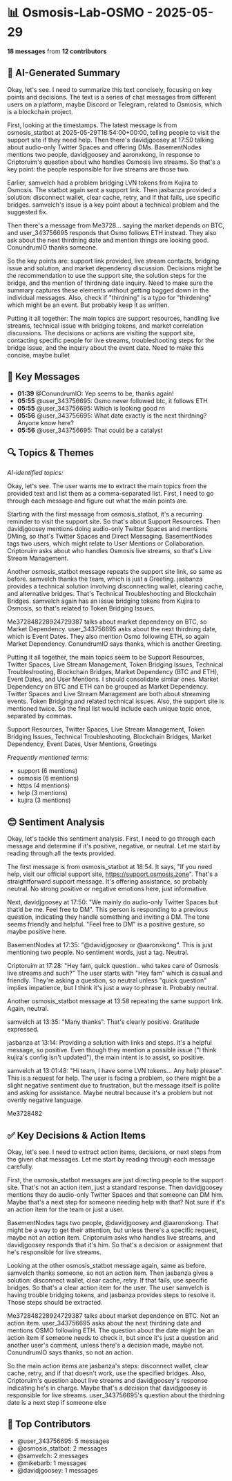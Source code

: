 # 📊 Osmosis-Lab-OSMO - 2025-05-29
**18 messages** from **12 contributors**

## 📝 AI-Generated Summary
<think>
Okay, let's see. I need to summarize this text concisely, focusing on key points and decisions. The text is a series of chat messages from different users on a platform, maybe Discord or Telegram, related to Osmosis, which is a blockchain project.

First, looking at the timestamps. The latest message is from osmosis_statbot at 2025-05-29T18:54:00+00:00, telling people to visit the support site if they need help. Then there's davidjgoosey at 17:50 talking about audio-only Twitter Spaces and offering DMs. BasementNodes mentions two people, davidjgoosey and aaronxkong, in response to Criptoruim's question about who handles Osmosis live streams. So that's a key point: the people responsible for live streams are those two.

Earlier, samvelch had a problem bridging LVN tokens from Kujira to Osmosis. The statbot again sent a support link. Then jasbanza provided a solution: disconnect wallet, clear cache, retry, and if that fails, use specific bridges. samvelch's issue is a key point about a technical problem and the suggested fix.

Then there's a message from Me3728... saying the market depends on BTC, and user_343756695 responds that Osmo follows ETH instead. They also ask about the next thirdning date and mention things are looking good. ConundrumIO thanks someone.

So the key points are: support link provided, live stream contacts, bridging issue and solution, and market dependency discussion. Decisions might be the recommendation to use the support site, the solution steps for the bridge, and the mention of thirdning date inquiry. Need to make sure the summary captures these elements without getting bogged down in the individual messages. Also, check if "thirdning" is a typo for "thirdening" which might be an event. But probably keep it as written.

Putting it all together: The main topics are support resources, handling live streams, technical issue with bridging tokens, and market correlation discussions. The decisions or actions are visiting the support site, contacting specific people for live streams, troubleshooting steps for the bridge issue, and the inquiry about the event date. Need to make this concise, maybe bullet

## 💬 Key Messages
- **01:39** @ConundrumIO: Yep seems to be, thanks again!
- **05:55** @user_343756695: Osmo never followed btc, it follows ETH
- **05:55** @user_343756695: Which is looking good rn
- **05:56** @user_343756695: What date exactly is the next thirdning? Anyone know here?
- **05:56** @user_343756695: That could be a catalyst

## 🔍 Topics & Themes
*AI-identified topics:*
> <think>
Okay, let's see. The user wants me to extract the main topics from the provided text and list them as a comma-separated list. First, I need to go through each message and figure out what the main points are.

Starting with the first message from osmosis_statbot, it's a recurring reminder to visit the support site. So that's about Support Resources. Then davidjgoosey mentions doing audio-only Twitter Spaces and mentions DMing, so that's Twitter Spaces and Direct Messaging. BasementNodes tags two users, which might relate to User Mentions or Collaboration. Criptoruim asks about who handles Osmosis live streams, so that's Live Stream Management. 

Another osmosis_statbot message repeats the support site link, so same as before. samvelch thanks the team, which is just a Greeting. jasbanza provides a technical solution involving disconnecting wallet, clearing cache, and alternative bridges. That's Technical Troubleshooting and Blockchain Bridges. samvelch again has an issue bridging tokens from Kujira to Osmosis, so that's related to Token Bridging Issues. 

Me372848228924729387 talks about market dependency on BTC, so Market Dependency. user_343756695 asks about the next thirdning date, which is Event Dates. They also mention Osmo following ETH, so again Market Dependency. ConundrumIO says thanks, which is another Greeting.

Putting it all together, the main topics seem to be Support Resources, Twitter Spaces, Live Stream Management, Token Bridging Issues, Technical Troubleshooting, Blockchain Bridges, Market Dependency (BTC and ETH), Event Dates, and User Mentions. I should consolidate similar ones. Market Dependency on BTC and ETH can be grouped as Market Dependency. Twitter Spaces and Live Stream Management are both about streaming events. Token Bridging and related technical issues. Also, the support site is mentioned twice. So the final list would include each unique topic once, separated by commas.
</think>

Support Resources, Twitter Spaces, Live Stream Management, Token Bridging Issues, Technical Troubleshooting, Blockchain Bridges, Market Dependency, Event Dates, User Mentions, Greetings

*Frequently mentioned terms:*
- support (6 mentions)
- osmosis (6 mentions)
- https (4 mentions)
- help (3 mentions)
- kujira (3 mentions)

## 😊 Sentiment Analysis
<think>
Okay, let's tackle this sentiment analysis. First, I need to go through each message and determine if it's positive, negative, or neutral. Let me start by reading through all the texts provided.

The first message is from osmosis_statbot at 18:54. It says, "If you need help, visit our official support site, https://support.osmosis.zone". That's a straightforward support message. It's offering assistance, so probably neutral. No strong positive or negative emotions here, just informative.

Next, davidjgoosey at 17:50: "We mainly do audio-only Twitter Spaces but that’d be me. Feel free to DM". This person is responding to a previous question, indicating they handle something and inviting a DM. The tone seems friendly and helpful. "Feel free to DM" is a positive gesture, so maybe positive here.

BasementNodes at 17:35: "@davidjgoosey or @aaronxkong". This is just mentioning two people. No sentiment words, just a tag. Neutral.

Criptoruim at 17:28: "Hey fam, quick question.. who takes care of Osmosis live streams and such?" The user starts with "Hey fam" which is casual and friendly. They're asking a question, so neutral unless "quick question" implies impatience, but I think it's just a way to phrase it. Probably neutral.

Another osmosis_statbot message at 13:58 repeating the same support link. Again, neutral.

samvelch at 13:35: "Many thanks". That's clearly positive. Gratitude expressed.

jasbanza at 13:14: Providing a solution with links and steps. It's a helpful message, so positive. Even though they mention a possible issue ("I think kujira's config isn't updated"), the main intent is to assist, so positive.

samvelch at 13:01:48: "Hi team, I have some LVN tokens... Any help please". This is a request for help. The user is facing a problem, so there might be a slight negative sentiment due to frustration, but the message itself is polite and asking for assistance. Maybe neutral because it's a problem but not overtly negative language.

Me3728482

## ✅ Key Decisions & Action Items
<think>
Okay, let's see. I need to extract action items, decisions, or next steps from the given chat messages. Let me start by reading through each message carefully.

First, the osmosis_statbot messages are just directing people to the support site. That's not an action item, just a standard response. Then davidjgoosey mentions they do audio-only Twitter Spaces and that someone can DM him. Maybe that's a next step for someone needing help with that? Not sure if it's an action item for the team or just a user.

BasementNodes tags two people, @davidjgoosey and @aaronxkong. That might be a way to get their attention, but unless there's a specific request, maybe not an action item. Criptoruim asks who handles live streams, and davidjgoosey responds that it's him. So that's a decision or assignment that he's responsible for live streams.

Looking at the other osmosis_statbot message again, same as before. samvelch thanks someone, so not an action item. Then jasbanza gives a solution: disconnect wallet, clear cache, retry. If that fails, use specific bridges. So that's a clear action item for the user. The user samvelch is having trouble bridging tokens, and jasbanza provides steps to resolve it. Those steps should be extracted.

Me372848228924729387 talks about market dependence on BTC. Not an action item. user_343756695 asks about the next thirdning date and mentions OSMO following ETH. The question about the date might be an action item if someone needs to check it, but since it's just a question and another user's comment, unless there's a decision made, maybe not. ConundrumIO says thanks, so not an action.

So the main action items are jasbanza's steps: disconnect wallet, clear cache, retry, and if that doesn't work, use the specified bridges. Also, Criptoruim's question about live streams and davidjgoosey's response indicating he's in charge. Maybe that's a decision that davidjgoosey is responsible for live streams. user_343756695's question about the thirdning date is a next step if someone else

## 👥 Top Contributors
- @user_343756695: 5 messages
- @osmosis_statbot: 2 messages
- @samvelch: 2 messages
- @mikebarb: 1 messages
- @davidjgoosey: 1 messages